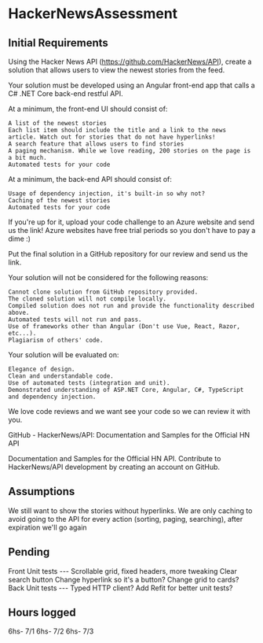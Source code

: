 # HackerNewsAssessment

## Initial Requirements

Using the Hacker News API (https://github.com/HackerNews/API), create a solution that allows users to view the newest stories from the feed.

Your solution must be developed using an Angular front-end app that calls a C# .NET Core back-end restful API.

At a minimum, the front-end UI should consist of:

	A list of the newest stories
	Each list item should include the title and a link to the news article. Watch out for stories that do not have hyperlinks!
	A search feature that allows users to find stories
	A paging mechanism. While we love reading, 200 stories on the page is a bit much.
	Automated tests for your code
 

At a minimum, the back-end API should consist of:

	Usage of dependency injection, it's built-in so why not?
	Caching of the newest stories
	Automated tests for your code
 

If you're up for it, upload your code challenge to an Azure website and send us the link! 
Azure websites have free trial periods so you don't have to pay a dime :)

Put the final solution in a GitHub repository for our review and send us the link.

Your solution will not be considered for the following reasons:

	Cannot clone solution from GitHub repository provided.
	The cloned solution will not compile locally.
	Compiled solution does not run and provide the functionality described above.
	Automated tests will not run and pass.
	Use of frameworks other than Angular (Don't use Vue, React, Razor, etc...).
	Plagiarism of others' code.
	
Your solution will be evaluated on:

	Elegance of design.
	Clean and understandable code.
	Use of automated tests (integration and unit).
	Demonstrated understanding of ASP.NET Core, Angular, C#, TypeScript and dependency injection.

We love code reviews and we want see your code so we can review it with you.

GitHub - HackerNews/API: Documentation and Samples for the Official HN API

Documentation and Samples for the Official HN API. Contribute to HackerNews/API development by creating an account on GitHub.

## Assumptions
We still want to show the stories without hyperlinks.
We are only caching to avoid going to the API for every action (sorting, paging, searching), after expiration we'll go again

## Pending
Front
	Unit tests
	---
	Scrollable grid, fixed headers, more tweaking
	Clear search button
	Change hyperlink so it's a button? Change grid to cards?
Back
	Unit tests
	---
	Typed HTTP client?
	Add Refit for better unit tests?

## Hours logged
6hs- 7/1
6hs- 7/2
6hs- 7/3